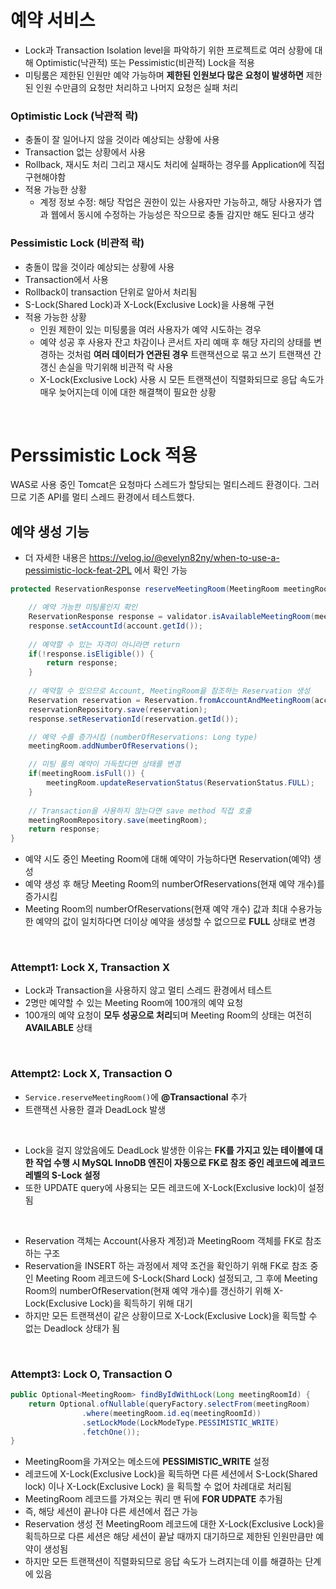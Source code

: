 # 예약 서비스

- Lock과 Transaction Isolation level을 파악하기 위한 프로젝트로 여러 상황에 대해 Optimistic(낙관적) 또는 Pessimistic(비관적) Lock을 적용
- 미팅룸은 제한된 인원만 예약 가능하며 **제한된 인원보다 많은 요청이 발생하면** 제한된 인원 수만큼의 요청만 처리하고 나머지 요청은 실패 처리

### Optimistic Lock (낙관적 락)

- 충돌이 잘 일어나지 않을 것이라 예상되는 상황에 사용
- Transaction 없는 상황에서 사용
- Rollback, 재시도 처리 그리고 재시도 처리에 실패하는 경우를 Application에 직접 구현해야함
- 적용 가능한 상황
    - 계정 정보 수정: 해당 작업은 권한이 있는 사용자만 가능하고, 해당 사용자가 앱과 웹에서 동시에 수정하는 가능성은 작으므로 충돌 감지만 해도 된다고 생각

### Pessimistic Lock (비관적 락)

- 충돌이 많을 것이라 예상되는 상황에 사용
- Transaction에서 사용
- Rollback이 transaction 단위로 알아서 처리됨
- S-Lock(Shared Lock)과 X-Lock(Exclusive Lock)을 사용해 구현
- 적용 가능한 상황
    - 인원 제한이 있는 미팅룸을 여러 사용자가 예약 시도하는 경우
    - 예약 성공 후 사용자 잔고 차감이나 콘서트 자리 예매 후 해당 자리의 상태를 변경하는 것처럼 **여러 데이터가 연관된 경우** 트랜잭션으로 묶고 쓰기 트랜잭션 간 갱신 손실을 막기위해 비관적 락 사용
    - X-Lock(Exclusive Lock) 사용 시 모든 트랜잭션이 직렬화되므로 응답 속도가 매우 늦어지는데 이에 대한 해결책이 필요한 상황

<br>

# Perssimistic Lock 적용

WAS로 사용 중인 Tomcat은 요청마다 스레드가 할당되는 멀티스레드 환경이다. 그러므로 기존 API를 멀티 스레드 환경에서 테스트했다.

## 예약 생성 기능

- 더 자세한 내용은 https://velog.io/@evelyn82ny/when-to-use-a-pessimistic-lock-feat-2PL 에서 확인 가능

```java
protected ReservationResponse reserveMeetingRoom(MeetingRoom meetingRoom, Account account) {

    // 예약 가능한 미팅룸인지 확인
	ReservationResponse response = validator.isAvailableMeetingRoom(meetingRoom);
	response.setAccountId(account.getId());
    
    // 예약할 수 있는 자격이 아니라면 return
	if(!response.isEligible()) {
		return response;
	}
    
    // 예약할 수 있으므로 Account, MeetingRoom을 참조하는 Reservation 생성
	Reservation reservation = Reservation.fromAccountAndMeetingRoom(account, meetingRoom);
	reservationRepository.save(reservation);
	response.setReservationId(reservation.getId());

	// 예약 수를 증가시킴 (numberOfReservations: Long type)
	meetingRoom.addNumberOfReservations();

    // 미팅 룸의 예약이 가득찼다면 상태를 변경
	if(meetingRoom.isFull()) {
		meetingRoom.updateReservationStatus(ReservationStatus.FULL);
	}
    
    // Transaction을 사용하지 않는다면 save method 직접 호출
    meetingRoomRepository.save(meetingRoom);
	return response;
}
```

- 예약 시도 중인 Meeting Room에 대해 예약이 가능하다면 Reservation(예약) 생성
- 예약 생성 후 해당 Meeting Room의 numberOfReservations(현재 예약 개수)를 증가시킴
- Meeting Room의 numberOfReservations(현재 예약 개수) 값과 최대 수용가능한 예약의 값이 일치하다면 더이상 예약을 생성할 수 없으므로 **FULL** 상태로 변경

<br>

### Attempt1: Lock X, Transaction X

- Lock과 Transaction을 사용하지 않고 멀티 스레드 환경에서 테스트
- 2명만 예약할 수 있는 Meeting Room에 100개의 예약 요청
- 100개의 예약 요청이 **모두 성공으로 처리**되며 Meeting Room의 상태는 여전히 **AVAILABLE** 상태

<br>

### Attempt2: Lock X, Transaction O

- ```Service.reserveMeetingRoom()```에 **@Transactional** 추가
- 트랜잭션 사용한 결과 DeadLock 발생
<br>

- Lock을 걸지 않았음에도 DeadLock 발생한 이유는 **FK를 가지고 있는 테이블에 대한 작업 수행 시 MySQL InnoDB 엔진이 자동으로 FK로 참조 중인 레코드에 레코드 레벨의 S-Lock 설정**
- 또한 UPDATE query에 사용되는 모든 레코드에 X-Lock(Exclusive lock)이 설정됨
<br>

- Reservation 객체는 Account(사용자 계정)과 MeetingRoom 객체를 FK로 참조하는 구조
- Reservation을 INSERT 하는 과정에서 제약 조건을 확인하기 위해 FK로 참조 중인 Meeting Room 레코드에 S-Lock(Shard Lock) 설정되고, 그 후에 Meeting Room의 numberOfReservation(현재 예약 개수)를 갱신하기 위해 X-Lock(Exclusive Lock)을 획득하기 위해 대기
- 하지만 모든 트랜잭션이 같은 상황이므로 X-Lock(Exclusive Lock)을 획득할 수 없는 Deadlock 상태가 됨

<br>

### Attempt3: Lock O, Transaction O

```java
public Optional<MeetingRoom> findByIdWithLock(Long meetingRoomId) {
	return Optional.ofNullable(queryFactory.selectFrom(meetingRoom)
                .where(meetingRoom.id.eq(meetingRoomId))
                .setLockMode(LockModeType.PESSIMISTIC_WRITE)
                .fetchOne());
}
```

- MeetingRoom을 가져오는 메소드에 **PESSIMISTIC_WRITE** 설정
- 레코드에 X-Lock(Exclusive Lock)을 획득하면 다른 세션에서 S-Lock(Shared lock) 이나 X-Lock(Exclusive Lock) 을 획득할 수 없어 차례대로 처리됨
- MeetingRoom 레코드를 가져오는 쿼리 맨 뒤에 **FOR UDPATE** 추가됨
- 즉, 해당 세션이 끝나야 다른 세션에서 접근 가능
- Reservation 생성 전 MeetingRoom 레코드에 대한 X-Lock(Exclusive Lock)을 획득하므로 다른 세션은 해당 세션이 끝날 때까지 대기하므로 제한된 인원만큼만 예약이 생성됨
- 하지만 모든 트랜잭션이 직렬화되므로 응답 속도가 느려지는데 이를 해결하는 단계에 있음